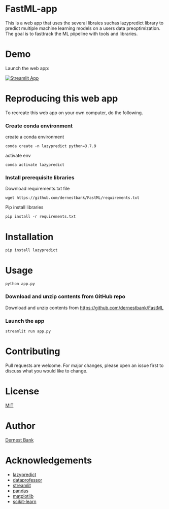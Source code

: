 # FastML-app

This is a web app that uses the several libraies suchas lazypredict library to predict multiple machine learning models on a users data preoptimization. The goal is to fasttrack the ML piipeline with tools and libraries. 


# Demo

Launch the web app:

[![Streamlit App](https://static.streamlit.io/badges/streamlit_badge_black_white.svg)](https://share.streamlit.io/dernestbank/FastML/app.py)



# Reproducing this web app
To recreate this web app on your own computer, do the following.

### Create conda environment
create a conda environment
```
conda create -n lazypredict python=3.7.9
```
activate env
```
conda activate lazypredict
```
### Install prerequisite libraries

Download requirements.txt file

```
wget https://github.com/dernestbank/FastML/requirements.txt

```
Pip install libraries
```
pip install -r requirements.txt
```

# Installation
```
pip install lazypredict
```
# Usage
```
python app.py
```



###  Download and unzip contents from GitHub repo

Download and unzip contents from https://github.com/dernestbank/FastML

###  Launch the app

```
streamlit run app.py
```

# Contributing
Pull requests are welcome. For major changes, please open an issue first to discuss what you would like to change.
# License
[MIT](https://choosealicense.com/licenses/mit/)
# Author
[Dernest Bank](https://github.com/dernestbank)
# Acknowledgements
- [lazypredict](https://github.com/shankarpandala/lazypredict)
- [dataprofessor](https://github.com/dataprofessor)
- [streamlit](https://github.com/streamlit/streamlit)
- [pandas](https://github.com/pandas-dev/pandas)
- [matplotlib](https://github.com/matplotlib/matplotlib)
- [scikit-learn](https://github.com/scikit-learn/scikit-learn)  
